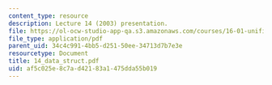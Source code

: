 ```yaml
---
content_type: resource
description: Lecture 14 (2003) presentation.
file: https://ol-ocw-studio-app-qa.s3.amazonaws.com/courses/16-01-unified-engineering-i-ii-iii-iv-fall-2005-spring-2006/af5c025e8c7ad42183a1475dda55b019_14_data_struct.pdf
file_type: application/pdf
parent_uid: 34c4c991-4bb5-d251-50ee-34713d7b7e3e
resourcetype: Document
title: 14_data_struct.pdf
uid: af5c025e-8c7a-d421-83a1-475dda55b019
---
```

